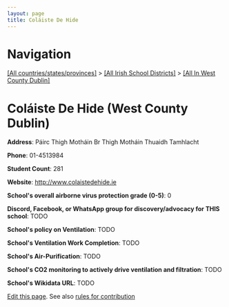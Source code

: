 ```yaml
---
layout: page
title: Coláiste De Hide
---
```

# Navigation

[[All countries/states/provinces]](../../..) > [[All Irish School Districts]](../..) > [[All In West County Dublin]](..)

# Coláiste De Hide (West County Dublin)

**Address**: Páirc Thigh Motháin Br Thigh Motháin Thuaidh Tamhlacht

**Phone**: 01-4513984

**Student Count**: 281

**Website**: <http://www.colaistedehide.ie>

**School's overall airborne virus protection grade (0-5)**: 0

**Discord, Facebook, or WhatsApp group for discovery/advocacy for THIS school**: TODO

**School's policy on Ventilation**: TODO

**School's Ventilation Work Completion**: TODO

**School's Air-Purification**: TODO

**School's CO2 monitoring to actively drive ventilation and filtration**: TODO

**School's Wikidata URL**: TODO


[Edit this page](https://github.com/ventilate-schools/Ireland/edit/main/./Dublin_West_County_Dublin/Coláiste_De_Hide.md). See also [rules for contribution](../../../contribution-rules/)